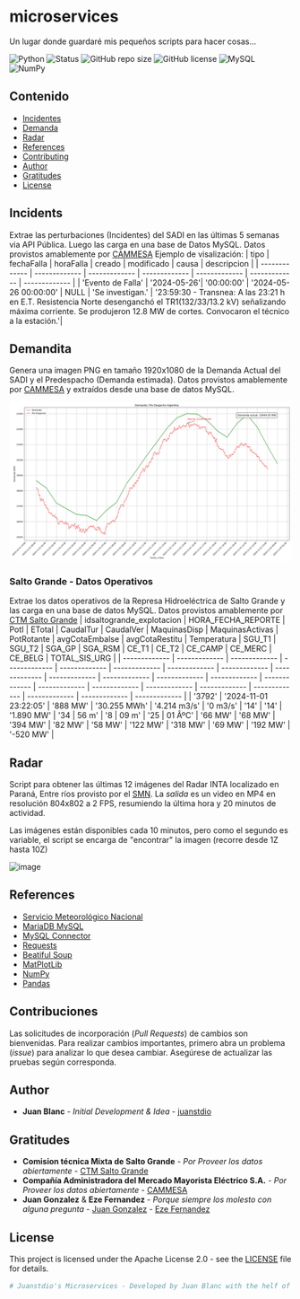 # microservices
Un lugar donde guardaré mis pequeños scripts para hacer cosas...

![Python](https://img.shields.io/badge/Python-3.11-blue)
![Status](https://img.shields.io/badge/Status-stable-green)
![GitHub repo size](https://img.shields.io/github/repo-size/juanstdio/microservices)
![GitHub license](https://img.shields.io/github/license/juanstdio/microservices) 
![MySQL](https://shields.io/badge/MySQL-lightgrey?logo=mysql&style=plastic&logoColor=white&labelColor=blue)
![NumPy](https://img.shields.io/static/v1?label=+&logo=numpy&color=blue&message=NumPy)
## Contenido

- [Incidentes](#incidents)
- [Demanda](#demandita)
- [Radar](#radar)
- [References](#references)
- [Contributing](#contribuciones)
- [Author](#author)
- [Gratitudes](#gratitudes)
- [License](#license)

## Incidents

Extrae las perturbaciones (Incidentes) del SADI en las últimas 5 semanas via API Pública. Luego las carga en una base de Datos MySQL. Datos provistos amablemente por [CAMMESA](https://cammesaweb.cammesa.com/)
Ejemplo de visalización:
| tipo | fechaFalla | horaFalla | creado | modificado | causa | descripcion |
| ------------- | ------------- | ------------- | ------------- | ------------- | ------------- | ------------- |
| 'Evento de Falla'	| '2024-05-26'|	 '00:00:00'	| '2024-05-26 00:00:00'	| NULL	| 'Se investigan.'	| '23:59:30 - Transnea: A las 23:21 h en E.T. Resistencia Norte desenganchó el TR1(132/33/13.2 kV) señalizando máxima corriente. Se produjeron 12.8 MW de cortes. Convocaron el técnico a la estación.'|

## Demandita
Genera una imagen PNG en tamaño 1920x1080 de la Demanda Actual del SADI y el Predespacho (Demanda estimada). Datos provistos amablemente por [CAMMESA](https://cammesaweb.cammesa.com/) y extraídos desde una base de datos MySQL.

![](https://raw.githubusercontent.com/juanstdio/microservices/refs/heads/main/grafico_demanda_predespacho.png)


### Salto Grande - Datos Operativos

Extrae los datos operativos de la Represa Hidroeléctrica de Salto Grande y las carga en una base de datos MySQL. 
Datos provistos amablemente por [CTM Salto Grande](https://saltogrande.org/)
| idsaltogrande_explotacion |  HORA_FECHA_REPORTE |  PotI |  ETotal |  CaudalTur |  CaudalVer |  MaquinasDisp |  MaquinasActivas |  PotRotante |  avgCotaEmbalse |  avgCotaRestitu |  Temperatura |  SGU_T1 |  SGU_T2 |  SGA_GP |  SGA_RSM |  CE_T1 |  CE_T2 |  CE_CAMP |  CE_MERC |  CE_BELG |  TOTAL_SIS_URG |
| ------------- | ------------- | ------------- | ------------- | ------------- | ------------- | ------------- | ------------- | ------------- | ------------- | ------------- | ------------- | ------------- | ------------- | ------------- | ------------- | ------------- | ------------- | ------------- | ------------- | ------------- | ------------- |
| '3792' |  '2024-11-01 23:22:05' |  '888 MW' |  '30.255 MWh' |  '4.214 m3/s' |  '0 m3/s' |  '14' |  '14' |  '1.890 MW' |  '34 | 56 m' |  '8 | 09 m' |  '25 | 01 ÂºC' |  '66 MW' |  '68 MW' |  '394 MW' |  '82 MW' |  '58 MW' |  '122 MW' |  '318 MW' |  '69 MW' |  '192 MW' |  '-520 MW' |


## Radar

Script para obtener las últimas 12 imágenes del Radar INTA localizado en Paraná, Entre ríos provisto por el [SMN](https://www.smn.gob.ar/radar). La _salida_ es un video en MP4 en resolución 804x802 a 2 FPS, resumiendo la última hora y 20 minutos de actividad.

Las imágenes están disponibles cada 10 minutos, pero como el segundo es variable, el script se encarga de "encontrar" la imagen (recorre desde 1Z hasta 10Z)

![image](https://github.com/user-attachments/assets/f85f1031-0d99-43e4-b37d-16e9b51f9f04)


## References

- [Servicio Meteorológico Nacional](https://www.smn.gob.ar/radar)
- [MariaDB MySQL](https://mariadb.org/)
- [MySQL Connector](https://www.mysql.com/products/connector/)
- [Requests](https://requests.readthedocs.io/en/latest/)
- [Beatiful Soup](https://beautiful-soup-4.readthedocs.io/en/latest/)
- [MatPlotLib](https://matplotlib.org/)
- [NumPy](https://numpy.org/)
- [Pandas](https://pandas.pydata.org/)

## Contribuciones

Las solicitudes de incorporación (_Pull Requests_) de cambios son bienvenidas. Para realizar cambios importantes, primero abra un problema (_issue_) para analizar lo que desea cambiar.
Asegúrese de actualizar las pruebas según corresponda.

## Author

- **Juan Blanc** - _Initial Development & Idea_ - [juanstdio](https://github.com/juanstdio)


## Gratitudes
- **Comision técnica Mixta de Salto Grande** - _Por Proveer los datos abiertamente_ - [CTM Salto Grande](https://saltogrande.org/)
- **Compañía Administradora del Mercado Mayorista Eléctrico S.A.** - _Por Proveer los datos abiertamente_ - [CAMMESA](https://cammesaweb.cammesa.com/)
- **Juan Gonzalez** & **Eze Fernandez** - _Porque siempre los molesto con alguna pregunta_ - [Juan Gonzalez](https://github.com/juanchixd) - [Eze Fernandez](https://github.com/ezefernandez93)


## License

This project is licensed under the Apache License 2.0 - see the [LICENSE](LICENSE) file for details.

```python
# Juanstdio's Microservices - Developed by Juan Blanc with the helf of Juan Gonzalez and Eze Fernandez - © 2024/2025
```
